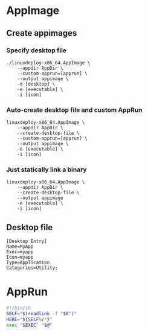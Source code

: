 # AppImage

## Create appimages

### Specify desktop file

```shell
./linuxdeploy-x86_64.AppImage \
	--appdir AppDir \
	--custom-apprun=[apprun] \
	--output appimage \
	-d [desktop] \
	-e [executable] \
	-i [icon]
```

### Auto-create desktop file and custom AppRun

```shell
linuxdeploy-x86_64.AppImage \
	--appdir AppDir \
	--create-desktop-file \
	--custom-apprun=[apprun] \
	--output appimage \
	-e [executable] \
	-i [icon]
```

### Just statically link a binary

```shell
linuxdeploy-x86_64.AppImage \
	--appdir AppDir \
	--create-desktop-file \
	--output appimage
	-e [executable] \
	-i [icon] 
```

## Desktop file

```desktop
[Desktop Entry]
Name=MyApp
Exec=myapp
Icon=myapp
Type=Application
Categories=Utility;
```

# AppRun

```bash
#!/bin/sh
SELF="$(readlink -f "$0")"
HERE="${SELF%/*}"
exec "$EXEC" "$@"
```
